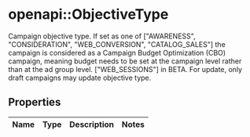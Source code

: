 # openapi::ObjectiveType

Campaign objective type. If set as one of [\"AWARENESS\", \"CONSIDERATION\", \"WEB_CONVERSION\", \"CATALOG_SALES\"] the campaign is considered as a Campaign Budget Optimization (CBO) campaign, meaning budget needs to be set at the campaign level rather than at the ad group level. [\"WEB_SESSIONS\"] in BETA. For update, only draft campaigns may update objective type.

## Properties
Name | Type | Description | Notes
------------ | ------------- | ------------- | -------------


